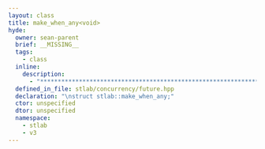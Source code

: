 ```yaml
---
layout: class
title: make_when_any<void>
hyde:
  owner: sean-parent
  brief: __MISSING__
  tags:
    - class
  inline:
    description:
      - "***********************************************************************************************"
  defined_in_file: stlab/concurrency/future.hpp
  declaration: "\nstruct stlab::make_when_any;"
  ctor: unspecified
  dtor: unspecified
  namespace:
    - stlab
    - v3
---
```

